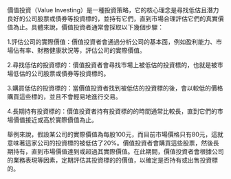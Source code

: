 

價值投資（Value Investing）是一種投資策略，它的核心理念是尋找低估且潛力良好的公司股票或債券等投資標的，並持有它們，直到市場合理評估它們的真實價值為止。具體來說，價值投資者通常會採取以下幾個步驟：

1.評估公司的實際價值：價值投資者會通過分析公司的基本面，例如盈利能力、市場佔有率、財務健康狀況等，評估公司的實際價值。

2.尋找低估的投資標的：價值投資者會尋找市場上被低估的投資標的，也就是被市場低估的公司股票或債券等投資標的。

3.購買低估的投資標的：當價值投資者找到被低估的投資標的後，會以較低的價格購買這些標的，並且不會輕易地進行交易。

4.長期持有投資標的：價值投資者持有投資標的的時間通常比較長，直到它們的市場價值接近或高於實際價值為止。

舉例來說，假設某公司的實際價值為每股100元，而目前市場價格只有80元，這就意味著這家公司的投資標的被低估了20%。價值投資者會購買這些股票，然後長期持有，直到市場價值達到或超過其實際價值。在此期間，價值投資者會根據公司的業務表現等因素，定期評估其投資標的的價值，以確定是否持有或出售投資標的。